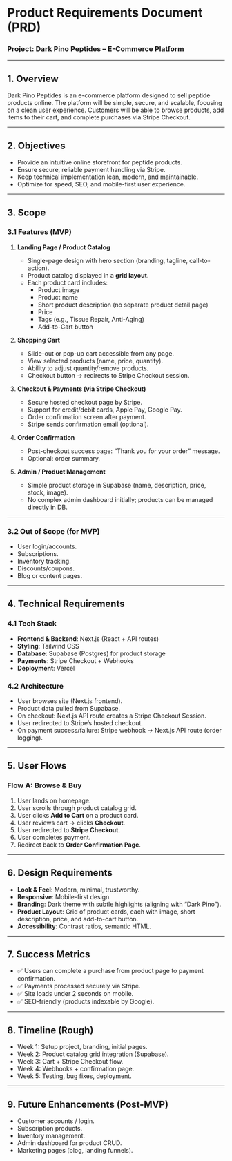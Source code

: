 # Product Requirements Document (PRD)

### Project: Dark Pino Peptides – E-Commerce Platform

---

## 1. Overview

Dark Pino Peptides is an e-commerce platform designed to sell peptide products online. The platform will be simple, secure, and scalable, focusing on a clean user experience. Customers will be able to browse products, add items to their cart, and complete purchases via Stripe Checkout.

---

## 2. Objectives

- Provide an intuitive online storefront for peptide products.
- Ensure secure, reliable payment handling via Stripe.
- Keep technical implementation lean, modern, and maintainable.
- Optimize for speed, SEO, and mobile-first user experience.

---

## 3. Scope

### 3.1 Features (MVP)

1. **Landing Page / Product Catalog**
   - Single-page design with hero section (branding, tagline, call-to-action).
   - Product catalog displayed in a **grid layout**.
   - Each product card includes:
     - Product image
     - Product name
     - Short product description (no separate product detail page)
     - Price
     - Tags (e.g., Tissue Repair, Anti-Aging)
     - Add-to-Cart button

2. **Shopping Cart**
   - Slide-out or pop-up cart accessible from any page.
   - View selected products (name, price, quantity).
   - Ability to adjust quantity/remove products.
   - Checkout button → redirects to Stripe Checkout session.

3. **Checkout & Payments (via Stripe Checkout)**
   - Secure hosted checkout page by Stripe.
   - Support for credit/debit cards, Apple Pay, Google Pay.
   - Order confirmation screen after payment.
   - Stripe sends confirmation email (optional).

4. **Order Confirmation**
   - Post-checkout success page: “Thank you for your order” message.
   - Optional: order summary.

5. **Admin / Product Management**
   - Simple product storage in Supabase (name, description, price, stock, image).
   - No complex admin dashboard initially; products can be managed directly in DB.

---

### 3.2 Out of Scope (for MVP)

- User login/accounts.
- Subscriptions.
- Inventory tracking.
- Discounts/coupons.
- Blog or content pages.

---

## 4. Technical Requirements

### 4.1 Tech Stack

- **Frontend & Backend**: Next.js (React + API routes)
- **Styling**: Tailwind CSS
- **Database**: Supabase (Postgres) for product storage
- **Payments**: Stripe Checkout + Webhooks
- **Deployment**: Vercel

### 4.2 Architecture

- User browses site (Next.js frontend).
- Product data pulled from Supabase.
- On checkout: Next.js API route creates a Stripe Checkout Session.
- User redirected to Stripe’s hosted checkout.
- On payment success/failure: Stripe webhook → Next.js API route (order logging).

---

## 5. User Flows

### Flow A: Browse & Buy

1. User lands on homepage.
2. User scrolls through product catalog grid.
3. User clicks **Add to Cart** on a product card.
4. User reviews cart → clicks **Checkout**.
5. User redirected to **Stripe Checkout**.
6. User completes payment.
7. Redirect back to **Order Confirmation Page**.

---

## 6. Design Requirements

- **Look & Feel**: Modern, minimal, trustworthy.
- **Responsive**: Mobile-first design.
- **Branding**: Dark theme with subtle highlights (aligning with “Dark Pino”).
- **Product Layout**: Grid of product cards, each with image, short description, price, and add-to-cart button.
- **Accessibility**: Contrast ratios, semantic HTML.

---

## 7. Success Metrics

- ✅ Users can complete a purchase from product page to payment confirmation.
- ✅ Payments processed securely via Stripe.
- ✅ Site loads under 2 seconds on mobile.
- ✅ SEO-friendly (products indexable by Google).

---

## 8. Timeline (Rough)

- Week 1: Setup project, branding, initial pages.
- Week 2: Product catalog grid integration (Supabase).
- Week 3: Cart + Stripe Checkout flow.
- Week 4: Webhooks + confirmation page.
- Week 5: Testing, bug fixes, deployment.

---

## 9. Future Enhancements (Post-MVP)

- Customer accounts / login.
- Subscription products.
- Inventory management.
- Admin dashboard for product CRUD.
- Marketing pages (blog, landing funnels).
